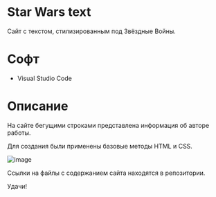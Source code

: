 # Star Wars text
Сайт с текстом, стилизированным под Звёздные Войны.
# Софт
- Visual Studio Code

# Описание

На сайте бегущими строками представлена информация об авторе работы. 

Для создания были применены базовые методы HTML и CSS.

![image](https://github.com/LxstHokage/Starwarstext/assets/109164076/5ac07709-4eab-41b9-8d94-9670143b85a9)

Ссылки на файлы с содержанием сайта находятся в репозитории.

Удачи!

